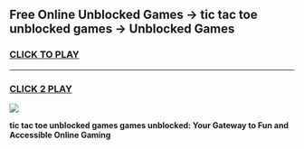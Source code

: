 
## Free Online Unblocked Games → tic tac toe unblocked games → Unblocked Games
<h3>
<a href="https://premium.freeplayer.one?title=tic_tac_toe_unblocked_games&ref=21F">CLICK TO PLAY</a></h3>
<hr>

<h3>
<a href="https://premium.freeplayer.one?title=tic_tac_toe_unblocked_games&ref=21F">CLICK 2 PLAY</a>
  
</h3>

<a href="https://premium.freeplayer.one?title=tic_tac_toe_unblocked_games&ref=21F/"><img src="https://clearcache.store/games.png"></a>


**tic tac toe unblocked games games unblocked: Your Gateway to Fun and Accessible Online Gaming**
